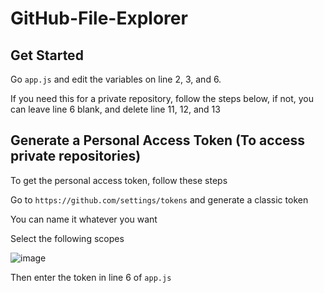 # GitHub-File-Explorer

## Get Started

Go `app.js` and edit the variables on line 2, 3, and 6.

If you need this for a private repository, follow the steps below, if not, you can leave line 6 blank, and delete line 11, 12, and 13

## Generate a Personal Access Token (To access private repositories)

To get the personal access token, follow these steps

Go to `https://github.com/settings/tokens` and generate a classic token 

You can name it whatever you want

Select the following scopes

![image](https://github.com/RadioactivePotato/GitHub-Pages-File-Explorer/assets/75719839/1c79a112-547b-49f4-b4db-aa83aa9eb661)

Then enter the token in line 6 of `app.js`
